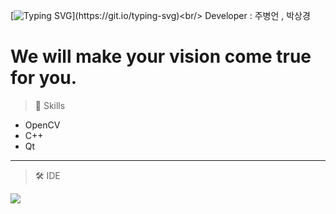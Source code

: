 [![Typing SVG](https://readme-typing-svg.demolab.com/?lines=WelCome++Forvis-Lab;+;)](https://git.io/typing-svg)<br/>
Developer : 주병언 , 박상경
# We will make your vision come true for you.


> 📝 Skills
- OpenCV
- C++
- Qt
---
> 🛠️ IDE
<img src="https://img.shields.io/badge/Visual Studio-5C2D91?style=flat-square&logo=&logoColor=white"/> 
